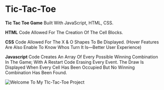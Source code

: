 # Tic-Tac-Toe
**Tic Tac Toe Game** Built With JavaScript, HTML, CSS.

**HTML** Code Allowed For The Creation Of The Cell Blocks.


**CSS** Code Allowed For The X & O Shapes To Be Displayed. (Hover Features Are Also Enable To Know Whos Turn It Is—Better User Experience)


**Javascript** Code Creates An Array Of Every Possible Winning Combination In The Game; With A Restart Code Erasing Every Event.
The Draw Is Displayed When Every Cell Has Been Occupied But No Winning Combination Has Been Found.

![Welcome To My TIc-Tac-Toe Project](https://github.com/JosiasIsZero/Tic-Tac-Toe/assets/105129441/95a23f42-eaac-4a6b-be22-a4a3f37d0762)
